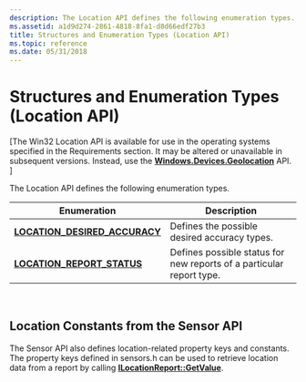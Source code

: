 ```yaml
---
description: The Location API defines the following enumeration types.
ms.assetid: a1d9d274-2861-4818-8fa1-d8d66edf27b3
title: Structures and Enumeration Types (Location API)
ms.topic: reference
ms.date: 05/31/2018
---
```


# Structures and Enumeration Types (Location API)

\[The Win32 Location API is available for use in the operating systems specified in the Requirements section. It may be altered or unavailable in subsequent versions. Instead, use the [**Windows.Devices.Geolocation**](/uwp/api/Windows.Devices.Geolocation) API. \]

The Location API defines the following enumeration types.



| Enumeration                                                                       | Description                                                          |
|-----------------------------------------------------------------------------------|----------------------------------------------------------------------|
| [**LOCATION\_DESIRED\_ACCURACY**](/previous-versions/windows/desktop/legacy/dd756639(v=vs.85))                  | Defines the possible desired accuracy types.                         |
| [**LOCATION\_REPORT\_STATUS**](/windows/win32/api/locationapi/ne-locationapi-location_report_status) | Defines possible status for new reports of a particular report type. |



 

## Location Constants from the Sensor API

The Sensor API also defines location-related property keys and constants. The property keys defined in sensors.h can be used to retrieve location data from a report by calling [**ILocationReport::GetValue**](/windows/win32/api/locationapi/nf-locationapi-ilocationreport-getvalue).

 

 
